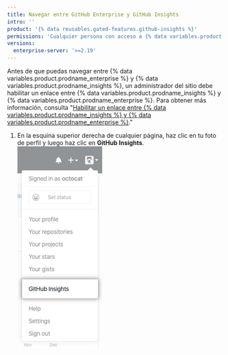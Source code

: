 ```yaml
---
title: Navegar entre GitHub Enterprise y GitHub Insights
intro: ''
product: '{% data reusables.gated-features.github-insights %}'
permissions: 'Cualquier persona con acceso a {% data variables.product.prodname_insights %} puede navegar entre {% data variables.product.prodname_enterprise %} y {% data variables.product.prodname_insights %}.'
versions:
  enterprise-server: '>=2.19'
---
```


Antes de que puedas navegar entre {% data variables.product.prodname_enterprise %} y {% data variables.product.prodname_insights %}, un administrador del sitio debe habilitar un enlace entre {% data variables.product.prodname_insights %} y {% data variables.product.prodname_enterprise %}. Para obtener más información, consulta "[Habilitar un enlace entre {% data variables.product.prodname_insights %} y {% data variables.product.prodname_enterprise %}](/insights/installing-and-configuring-github-insights/enabling-a-link-between-github-insights-and-github-enterprise)."

1. En la esquina superior derecha de cualquier página, haz clic en tu foto de perfil y luego haz clic en **GitHub Insights**. ![Enlace a GitHub Insights](/assets/images/help/insights/github-insights-link.png)
